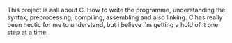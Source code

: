 This project is aall about C.
How to write the programme, understanding the syntax, preprocessing, compiling, assembling and also linking.
C has really been hectic for me to understand, but i believe i'm getting a hold of it one step at a time.
